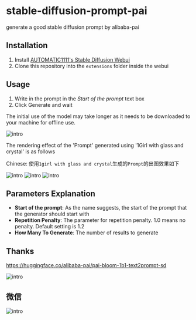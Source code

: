 # stable-diffusion-prompt-pai

 generate a good stable diffusion prompt by alibaba-pai

## Installation

1. Install [AUTOMATIC1111's Stable Diffusion Webui](https://github.com/SoftMeng/stable-diffusion-prompt-pai)
2. Clone this repository into the `extensions` folder inside the webui

## Usage

1. Write in the prompt in the *Start of the prompt* text box
2. Click Generate and wait

The initial use of the model may take longer as it needs to be downloaded to your machine for offline use. 

![intro](./img/pai3.webp)

The rendering effect of the 'Prompt' generated using '1Girl with glass and crystal' is as follows

Chinese: 使用`1girl with glass and crystal`生成的`Prompt`的出图效果如下

![intro](./img/3.webp)
![intro](./img/1.webp)
![intro](./img/2.webp)

## Parameters Explanation

- **Start of the prompt**: As the name suggests, the start of the prompt that the generator should start with
- **Repetition Penalty**: The parameter for repetition penalty. 1.0 means no penalty. Default setting is 1.2
- **How Many To Generate**: The number of results to generate

## Thanks

https://huggingface.co/alibaba-pai/pai-bloom-1b1-text2prompt-sd

![intro](./img/pai2.png)

## 微信

![intro](./img/wx.png)

